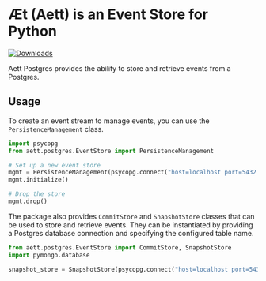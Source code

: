 # Æt (Aett) is an Event Store for Python

[![Downloads](https://static.pepy.tech/badge/aett-postgres)](https://pepy.tech/project/aett-postgres)

Aett Postgres provides the ability to store and retrieve events from a Postgres.

## Usage

To create an event stream to manage events, you can use the `PersistenceManagement` class.

```python
import psycopg
from aett.postgres.EventStore import PersistenceManagement

# Set up a new event store
mgmt = PersistenceManagement(psycopg.connect("host=localhost port=5432 dbname=aett user=aett password=aett"))
mgmt.initialize()

# Drop the store
mgmt.drop()
```

The package also provides `CommitStore` and `SnapshotStore` classes that can be used to store and retrieve events. They
can be instantiated by providing a Postgres database connection and specifying the configured table name.

```python
from aett.postgres.EventStore import CommitStore, SnapshotStore
import pymongo.database

snapshot_store = SnapshotStore(psycopg.connect("host=localhost port=5432 dbname=aett user=aett password=aett"))
```
